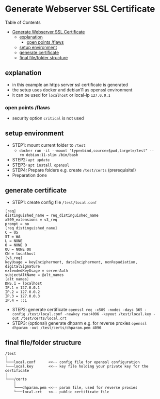 # Generate Webserver SSL Certificate

Table of Contents

- [Generate Webserver SSL Certificate](#generate-webserver-ssl-certificate)
  - [explanation](#explanation)
    - [open points /flaws](#open-points-flaws)
  - [setup environment](#setup-environment)
  - [generate certificate](#generate-certificate)
  - [final file/folder structure](#final-filefolder-structure)

## explanation

- in this example an https server ssl certificate is generated
- the setup uses docker and debian11 as openssl environment
- it can be used for `localhost` or local-ip `127.0.0.1`

### open points /flaws

- security option `critical` is not used

## setup environment

- STEP1: mount current folder to `/test`
  - `docker run -it --mount "type=bind,source=$pwd,target=/test" --rm debian:11-slim /bin/bash`
- STEP2: `apt update`
- STEP3: `apt install openssl`
- STEP4: Prepare folders e.g. create `/test/certs` (prerequisite!)
- Preparation done

## generate certificate

- STEP1: create config file `/test/local.conf`

```nginx
[req]
distinguished_name = req_distinguished_name
x509_extensions = v3_req
prompt = no
[req_distinguished_name]
C = US
ST = WA
L = NONE
O = NONE O
OU = NONE OU
CN = localhost
[v3_req]
keyUsage = keyEncipherment, dataEncipherment, nonRepudiation, digitalSignature
extendedKeyUsage = serverAuth
subjectAltName = @alt_names
[alt_names]
DNS.1 = localhost
IP.1 = 127.0.0.1
IP.2 = 127.0.0.2
IP.3 = 127.0.0.3
IP.4 = ::1
```

- STEP2: generate certificate `openssl req -x509 -nodes -days 365 -config /test/local.conf -newkey rsa:4096 -keyout /test/local.key -out /test/certs/local.crt`
- STEP3: (optional) generate dhparm e.g. for reverse proxies `openssl dhparam -out /test/certs/dhparam.pem 4096`

## final file/folder structure

```nginx
/test
│   
└───local.conf      <<-- config file for openssl configuration
└───local.key       <<-- key file holding your private key for the certificate
│
└───/certs
    │
    └───dhparam.pem <<-- param file, used for reverse proxies
    └───local.crt   <<-- public certificate file
```
